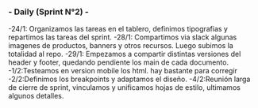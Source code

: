 ### **- Daily (Sprint N°2) -**
-24/1: Organizamos las tareas en el tablero, definimos tipografias y repartimos las tareas del sprint.
-28/1: Compartimos via slack algunas imagenes de productos, banners y  otros recursos. Luego subimos la totalidad al repo.
-29/1: Empezamos a compartir distintas versiones del header y footer, quedando pendiente los main de cada documento.
-1/2:Testeamos en version mobile los html. hay bastante para corregir
-2/2:Definimos los breakpoints y adaptamos el diseño.
-4/2:Reunión larga de cierre de sprint, vinculamos y unificamos hojas de estilo, ultimamos algunos detalles.